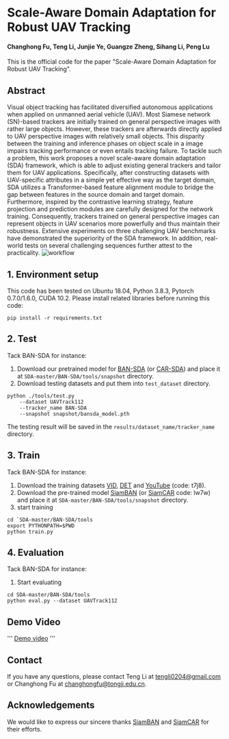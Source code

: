 # Scale-Aware Domain Adaptation for Robust UAV Tracking

#### Changhong Fu, Teng Li, Junjie Ye, Guangze Zheng, Sihang Li, Peng Lu

This is the official code for the paper "Scale-Aware Domain Adaptation for Robust UAV Tracking". 



## Abstract

Visual object tracking has facilitated diversified autonomous applications when applied on unmanned aerial vehicle (UAV). Most Siamese network (SN)-based trackers are initially trained on general perspective images with rather large objects. However, these trackers are afterwards directly applied to UAV perspective images with relatively small objects. This disparity between the training and inference phases on object scale in a image impairs tracking performance or even entails tracking failure. To tackle such a problem, this work proposes a novel scale-aware domain adaptation (SDA) framework, which is able to adjust existing general trackers and tailor them for UAV applications. Specifically, after constructing datasets with UAV-specific attributes in a simple yet effective way as the target domain, SDA utilizes a Transformer-based feature alignment module to bridge the gap between features in the source domain and target domain. Furthermore, inspired by the contrastive learning strategy, feature projection and prediction modules are carefully designed for the network training. Consequently, trackers trained on general perspective images can represent objects in UAV scenarios more powerfully and thus maintain their robustness. Extensive experiments on three challenging UAV benchmarks have demonstrated the superiority of the SDA framework. In addition, real-world tests on several challenging sequences further attest to the practicality.
![workflow](https://github.com/vision4robotics/ScaleAwareDA/blob/main/image/workflow.png)



## 1. Environment setup

This code has been tested on Ubuntu 18.04, Python 3.8.3, Pytorch 0.7.0/1.6.0, CUDA 10.2. Please install related libraries before running this code:

```
pip install -r requirements.txt
```



## 2. Test

Tack BAN-SDA for instance:

1.  Download our pretrained model for [BAN-SDA](https://drive.google.com/file/d/1UcynZP6ujc8cEbnO9FfYyUqCMAzp913Q/view?usp=sharing) (or [CAR-SDA](https://drive.google.com/file/d/17cZXfqpm3_xfBxzTFe2yCTX85L20AjHE/view?usp=sharing)) and place it at `SDA-master/BAN-SDA/tools/snapshot` directory.
2.  Download testing datasets and put them into `test_dataset` directory. 

```
python ./tools/test.py                                
	--dataset UAVTrack112                  
    --tracker_name BAN-SDA
	--snapshot snapshot/bansda_model.pth
```

The testing result will be saved in the `results/dataset_name/tracker_name` directory. 



## 3. Train

Tack BAN-SDA for instance:

1. Download the training datasets [VID](https://image-net.org/challenges/LSVRC/2017/), [DET](https://image-net.org/challenges/LSVRC/2017/) and [YouTube](https://pan.baidu.com/share/init?surl=ZTdfqvhIRneGFXur-sCjgg) (code: t7j8).
2.  Download the pre-trained model [SiamBAN](https://drive.google.com/file/d/1SJwPUpTQm6xL44-8jLvDrSMhOzVsbLAZ/view) (or [SiamCAR](https://pan.baidu.com/share/init?surl=ZW61I7tCe2KTaTwWzaxy0w) code: lw7w) and place it at `SDA-master/BAN-SDA/tools/snapshot`  directory.
3. start training

```
cd `SDA-master/BAN-SDA/tools
export PYTHONPATH=$PWD
python train.py
```



## 4. Evaluation

Tack BAN-SDA for instance:

1.  Start evaluating

```
cd SDA-master/BAN-SDA/tools
python eval.py --dataset UAVTrack112
```



## Demo Video

'''
[Demo video](https://res.cloudinary.com/marcomontalbano/image/upload/v1666438800/video_to_markdown/images/youtube--mIunErVTXPI-c05b58ac6eb4c4700831b2b3070cd403.jpg)
'''



## Contact

If you have any questions, please contact Teng Li at [tengli0204@gmail.com](mailto:tengli0204@gmail.com) or Changhong Fu at [changhongfu@tongji.edu.cn](mailto:changhongfu@tongji.edu.cn). 



## Acknowledgements

We would like to express our sincere thanks [SiamBAN](https://github.com/hqucv/siamban) and [SiamCAR](https://github.com/ohhhyeahhh/SiamCAR) for their efforts. 
